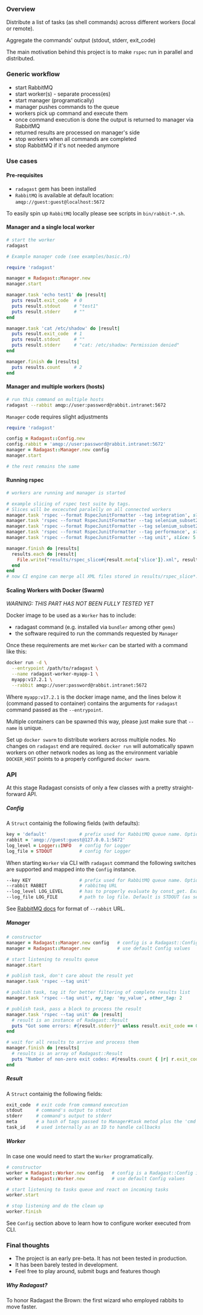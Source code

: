 ### Overview ###

Distribute a list of tasks (as shell commands) across different workers (local or remote).

Aggregate the commands' output (stdout, stderr, exit_code)

The main motivation behind this project is to make `rspec` run in parallel and distributed.

### Generic workflow ###

* start RabbitMQ
* start worker(s) - separate process(es)
* start manager (programatically)
* manager pushes commands to the queue
* workers pick up command and execute them
* once command execution is done the output is returned to manager via RabbitMQ
* returned results are processed on manager's side
* stop workers when all commands are completed
* stop RabbitMQ if it's not needed anymore

### Use cases ###

#### Pre-requisites ####

* `radagast` gem has been installed
* `RabbitMQ` is available at default location: `amqp://guest:guest@localhost:5672`

To easily spin up `RabbitMQ` locally please see scripts in `bin/rabbit-*.sh`.

#### Manager and a single local worker ####

```bash
# start the worker
radagast
```

```ruby
# Example manager code (see examples/basic.rb)

require 'radagast'

manager = Radagast::Manager.new
manager.start

manager.task 'echo test1' do |result|
  puts result.exit_code  # 0
  puts result.stdout     # "test1"
  puts result.stderr     # ""
end

manager.task 'cat /etc/shadow' do |result|
  puts result.exit_code  # 1
  puts result.stdout     # ""
  puts result.stderr     # "cat: /etc/shadow: Permission denied"
end

manager.finish do |results|
  puts results.count     # 2
end
```

#### Manager and multiple workers (hosts) ####

```bash
# run this command on multiple hosts
radagast --rabbit amqp://user:password@rabbit.intranet:5672
```

`Manager` code requires slight adjustments

```ruby
require 'radagast'

config = Radagast::Config.new
config.rabbit = 'amqp://user:password@rabbit.intranet:5672'
manager = Radagast::Manager.new config
manager.start

# the rest remains the same
```

#### Running rspec ####

```ruby
# workers are running and manager is started

# example slicing of rspec test suite by tags.
# Slices will be excecuted paralelly on all connected workers
manager.task 'rspec --format RspecJunitFormatter --tag integration', slice: 1
manager.task 'rspec --format RspecJunitFormatter --tag selenium_subset2', slice: 2
manager.task 'rspec --format RspecJunitFormatter --tag selenium_subset2', slice: 3
manager.task 'rspec --format RspecJunitFormatter --tag performance', slice: 4
manager.task 'rspec --format RspecJunitFormatter --tag unit', slice: 5

manager.finish do |results|
  results.each do |result|
    File.write("results/rspec_slice#{result.meta['slice']}.xml", result.stdout)
  end
end
# now CI engine can merge all XML files stored in results/rspec_slice*.xml
```

#### Scaling Workers with Docker (Swarm) ####

*WARNING: THIS PART HAS NOT BEEN FULLY TESTED YET*

Docker image to be used as a `Worker` has to include:

* radagast command (e.g. installed via `bundler` among other `gems`)
* the software required to run the commands requested by `Manager`

Once these requirements are met `Worker` can be started with a command like this:

```bash
docker run -d \
  --entrypoint /path/to/radagast \
  --name radagast-worker-myapp-1 \
  myapp:v17.2.1 \
  --rabbit amqp://user:password@rabbit.intranet:5672
```

Where `myapp:v17.2.1` is the docker image name, and the lines below it (command passed to container)
contains the arguments for `radagast` command passed as the `--entrypoint`.

Multiple containers can be spawned this way, please just make sure that `--name` is unique.

Set up `docker swarm` to distribute workers across multiple nodes. No changes on `radagast` end are required.
`docker run` will automatically spawn workers on other network nodes as long as the environment variable `DOCKER_HOST`
points to a properly configured `docker swarm`.

### API ###

At this stage Radagast consists of only a few classes with a pretty straight-forward API.

##### Config #####

A `Struct` containig the following fields (with defaults):

```ruby
key = 'default'            # prefix used for RabbitMQ queue name. Optional, use with shared RabbitMQ instance
rabbit = 'amqp://guest:guest@127.0.0.1:5672'
log_level = Logger::INFO   # config for Logger
log_file = STDOUT          # config for Logger
```

When starting `Worker` via CLI with `radagast` command the following switches are supported and mapped into the `Config` instance.

```bash
--key KEY                  # prefix used for RabbitMQ queue name. Optional, use with shared RabbitMQ instance
--rabbit RABBIT            # rabbitmq URL
--log_level LOG_LEVEL      # has to properly evaluate by const_get. Example: Logger::DEBUG
--log_file LOG_FILE        # path to log file. Default is STDOUT (as seen above)
```

See [RabbitMQ docs](http://rubybunny.info/articles/connecting.html) for format of `--rabbit` URL.

##### Manager #####

```ruby
# constructor
manager = Radagast::Manager.new config   # config is a Radagast::Config instance
manager = Radagast::Manager.new          # use default Config values

# start listening to results queue
manager.start

# publish task, don't care about the result yet
manager.task 'rspec --tag unit'

# publish task, tag it for better filtering of complete results list
manager.task 'rspec --tag unit', my_tag: 'my_value', other_tag: 2

# publish task, pass a block to process the result
manager.task 'rspec --tag unit' do |result|
  # result is an instance of Radagast::Result
  puts "Got some errors: #{result.stderr}" unless result.exit_code == 0
end

# wait for all results to arrive and process them
manager.finish do |results|
  # results is an array of Radagast::Result
  puts "Number of non-zero exit codes: #{results.count { |r| r.exit_code != 0 }}"
end
```

##### Result #####

A `Struct` containig the following fields:

```bash
exit_code  # exit code from command execution
stdout     # command's output to stdout
stderr     # command's output to stderr
meta       # a hash of tags passed to Manager#task metod plus the 'cmd'
task_id    # used internally as an ID to handle callbacks
```

##### Worker #####

In case one would need to start the `Worker` programatically.

```ruby
# constructor
worker = Radagast::Worker.new config   # config is a Radagast::Config instance
worker = Radagast::Worker.new          # use default Config values

# start listening to tasks queue and react on incoming tasks
worker.start

# stop listening and do the clean up
worker.finish
```

See `Config` section above to learn how to configure worker executed from CLI.

### Final thoughts ###

* The project is an early pre-beta. It has not been tested in production.
* It has been barely tested in development.
* Feel free to play around, submit bugs and features though

##### Why Radagast? #####

To honor Radagast the Brown: the first wizard who employed rabbits to move faster.
